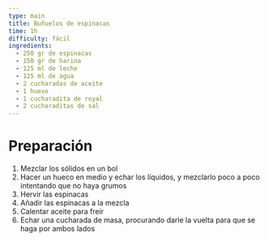 ```yaml
---
type: main
title: Buñuelos de espinacas
time: 1h
difficulty: fácil
ingredients:
  - 250 gr de espinacas
  - 150 gr de harina
  - 125 ml de leche
  - 125 ml de agua
  - 2 cucharadas de aceite
  - 1 huevo
  - 1 cucharadita de royal
  - 2 cucharaditas de sal
---
```


# Preparación

1. Mezclar los sólidos en un bol
1. Hacer un hueco en medio y echar los líquidos, y mezclarlo poco a poco intentando que no haya grumos
1. Hervir las espinacas
1. Añadir las espinacas a la mezcla
1. Calentar aceite para freir
1. Echar una cucharada de masa, procurando darle la vuelta para que se haga por ambos lados
